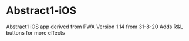 # Abstract1-iOS
Abstract1 iOS app derived from PWA
Version 1.14 from 31-8-20
Adds R&L buttons for more effects
